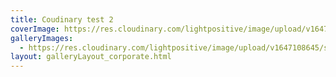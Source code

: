 ```yaml
---
title: Coudinary test 2
coverImage: https://res.cloudinary.com/lightpositive/image/upload/v1647108645/samples/people/bicycle.jpg
galleryImages:
  - https://res.cloudinary.com/lightpositive/image/upload/v1647108645/samples/people/bicycle.jpg
layout: galleryLayout_corporate.html
---
```

